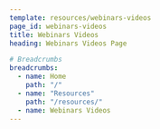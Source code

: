 ```yaml
---
template: resources/webinars-videos
page_id: webinars-videos
title: Webinars Videos
heading: Webinars Videos Page

# Breadcrumbs
breadcrumbs:
  - name: Home
    path: "/"
  - name: "Resources"
    path: "/resources/"
  - name: Webinars Videos
---
```

